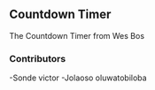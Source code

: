 ##  Countdown Timer

The Countdown Timer from Wes Bos

### Contributors 
-Sonde victor
-Jolaoso oluwatobiloba
